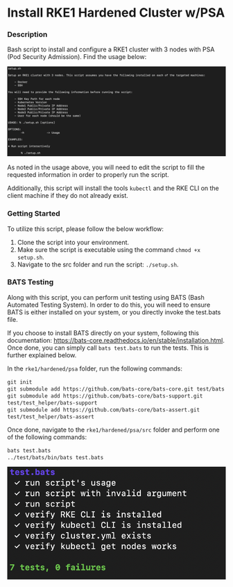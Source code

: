 # Install RKE1 Hardened Cluster w/PSA

### Description
Bash script to install and configure a RKE1 cluster with 3 nodes with PSA (Pod Security Admission). Find the usage below:

![Usage](https://github.com/markusewalker/Rancher-Goodies/blob/main/install/rke1/hardened/psa/usage.jpg)

As noted in the usage above, you will need to edit the script to fill the requested information in order to properly run the script.

Additionally, this script will install the tools `kubectl` and the RKE CLI on the client machine if they do not already exist.

### Getting Started
To utilize this script, please follow the below workflow:

1. Clone the script into your environment.
2. Make sure the script is executable using the command `chmod +x setup.sh`.
3. Navigate to the src folder and run the script: `./setup.sh`.

### BATS Testing
Along with this script, you can perform unit testing using BATS (Bash Automated Testing System). In order to do this, you will need to ensure BATS is either installed on your system, or you directly invoke the test.bats file.

If you choose to install BATS directly on your system, following this documentation: https://bats-core.readthedocs.io/en/stable/installation.html. Once done, you can simply call `bats test.bats` to run the tests. This is further explained below.

In the `rke1/hardened/psa` folder, run the following commands:

```
git init
git submodule add https://github.com/bats-core/bats-core.git test/bats
git submodule add https://github.com/bats-core/bats-support.git test/test_helper/bats-support
git submodule add https://github.com/bats-core/bats-assert.git test/test_helper/bats-assert
```

Once done, navigate to the `rke1/hardened/psa/src` folder and perform one of the following commands:

```
bats test.bats
../test/bats/bin/bats test.bats
```

![BATS Testing Result](https://github.com/markusewalker/Rancher-Goodies/blob/main/install/rke1/hardened/psa/bats.jpg)